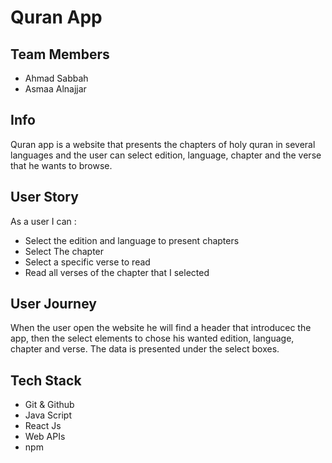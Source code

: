 # Quran App

## Team Members
* Ahmad Sabbah
* Asmaa Alnajjar
## Info
Quran app is a website that presents the chapters of holy quran in several languages and the user can select edition, language, chapter and the verse that he wants to browse.

## User Story
As a user I can : 
* Select the edition and language to present chapters
* Select The chapter 
* Select a specific verse to read 
* Read all verses of the chapter that I selected

## User Journey
When the user open the website he  will find a header that introducec the app, then the select elements to chose his wanted edition, language, chapter and verse. 
The data is presented under the select boxes.

## Tech Stack
* Git & Github
* Java Script
* React Js
* Web APIs
* npm

